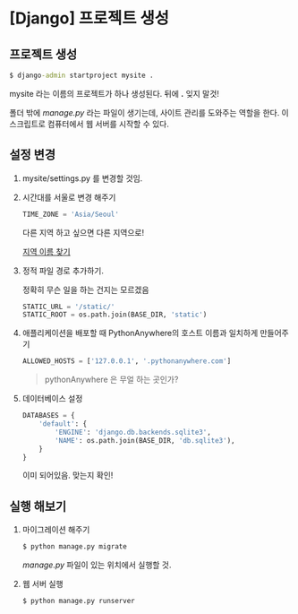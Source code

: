 # [Django] 프로젝트 생성



## 프로젝트 생성

~~~cmd
$ django-admin startproject mysite .
~~~

mysite 라는 이름의 프로젝트가 하나 생성된다. 뒤에 **.**  잊지 말것!

폴더 밖에 *manage.py* 라는 파일이 생기는데, 사이트 관리를 도와주는 역할을 한다. 이 스크립트로 컴퓨터에서 웹 서버를 시작할 수 있다.



## 설정 변경

1. mysite/settings.py 를 변경할 것임.

2. 시간대를 서울로 변경 해주기

   ~~~python
   TIME_ZONE = 'Asia/Seoul'
   ~~~

   다른 지역 하고 싶으면 다른 지역으로!

   [지역 이름 찾기](https://en.wikipedia.org/wiki/List_of_tz_database_time_zones)

3. 정적 파일 경로 추가하기.

   정확히 무슨 일을 하는 건지는 모르겠음

   ~~~python
   STATIC_URL = '/static/'
   STATIC_ROOT = os.path.join(BASE_DIR, 'static')
   ~~~

4. 애플리케이션을 배포할 때 PythonAnywhere의 호스트 이름과 일치하게 만들어주기

   ~~~python
   ALLOWED_HOSTS = ['127.0.0.1', '.pythonanywhere.com']
   ~~~

   > pythonAnywhere 은 무얼 하는 곳인가?

5. 데이터베이스 설정

   ~~~python
   DATABASES = {
       'default': {
           'ENGINE': 'django.db.backends.sqlite3',
           'NAME': os.path.join(BASE_DIR, 'db.sqlite3'),
       }
   }
   ~~~

   이미 되어있음. 맞는지 확인!



## 실행 해보기

1. 마이그레이션 해주기

   ```cmd
   $ python manage.py migrate
   ```

   *manage.py* 파일이 있는 위치에서 실행할 것.

2. 웹 서버 실행

   ~~~cmd
   $ python manage.py runserver
   ~~~




